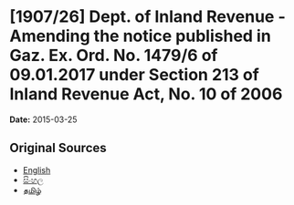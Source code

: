 # [1907/26] Dept. of Inland Revenue - Amending the notice published in Gaz. Ex. Ord. No. 1479/6 of 09.01.2017 under Section 213 of Inland Revenue Act, No. 10 of 2006

**Date:** 2015-03-25

## Original Sources

- [English](https://documents.gov.lk/view/extra-gazettes/2015/3/1907-26_E.pdf)
- [සිංහල](https://documents.gov.lk/view/extra-gazettes/2015/3/1907-26_S.pdf)
- [தமிழ்](https://documents.gov.lk/view/extra-gazettes/2015/3/1907-26_T.pdf)
